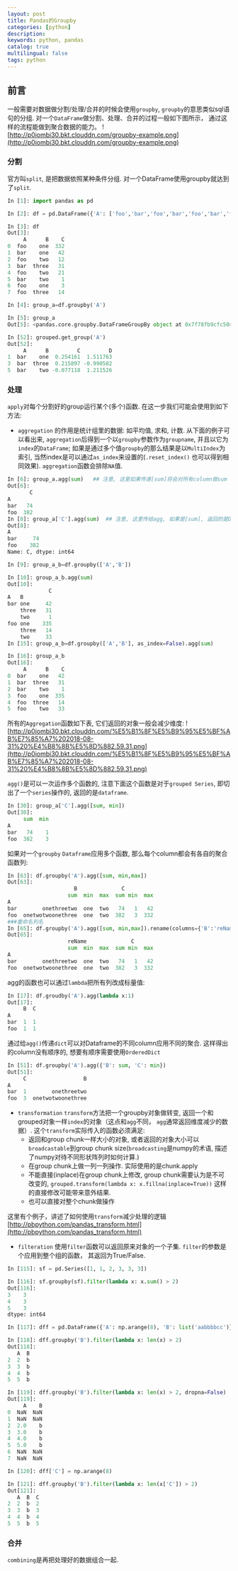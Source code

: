 ```yaml
---
layout: post
title: Pandas的Groupby
categories: [python]
description: 
keywords: python, pandas
catalog: true
multilingual: false
tags: python
---
```


## 前言
一般需要对数据做分割/处理/合并的时候会使用`groupby`, `groupby`的意思类似sql语句的分组. 对一个`DataFrame`做分割、处理、合并的过程一般如下图所示， 通过这样的流程能做到聚合数据的能力。
![http://p0iombi30.bkt.clouddn.com/groupby-example.png](http://p0iombi30.bkt.clouddn.com/groupby-example.png)

### 分割
官方叫`split`, 是把数据依照某种条件分组. 对一个DataFrame使用groupby就达到了`split`.
```python
In [1]: import pandas as pd

In [2]: df = pd.DataFrame({'A': ['foo','bar','foo','bar','foo','bar','foo','foo'], 'B':['one','one','two','three','two','two','one','three'],'C':[332,42,12,31,21,1,3,14]})

In [3]: df
Out[3]: 
     A      B    C
0  foo    one  332
1  bar    one   42
2  foo    two   12
3  bar  three   31
4  foo    two   21
5  bar    two    1
6  foo    one    3
7  foo  three   14

In [4]: group_a=df.groupby('A')

In [5]: group_a
Out[5]: <pandas.core.groupby.DataFrameGroupBy object at 0x7f78fb9cfc50>

In [52]: grouped.get_group('A')
Out[52]: 
     A      B         C         D
1  bar    one  0.254161  1.511763
3  bar  three  0.215897 -0.990582
5  bar    two -0.077118  1.211526
```

### 处理
`apply`对每个分割好的group运行某个(多个)函数. 在这一步我们可能会使用到如下方法:
- `aggregation` 
的作用是统计组里的数据: 如平均值, 求和, 计数. 从下面的例子可以看出来, `aggregation`后得到一个以`groupby`参数作为`groupname`, 
并且以它为`index`的`DataFrame`; 如果是通过多个值`groupby`的那么结果是以`MultiIndex`为索引, 当然index是可以通过`as_index`来设置的(`.reset_index()`
也可以得到相同效果). `aggregation`函数会排除`NA`值.

```python
In [6]: group_a.agg(sum)   ## 注意, 这里如果传递[sum]将会对所有column做sum
Out[6]: 
       C
A       
bar   74
foo  382
In [8]: group_a['C'].agg(sum)  ## 注意, 这里传给agg, 如果是[sum], 返回的是Dataframe, 否则是Series
Out[8]: 
A
bar     74
foo    382
Name: C, dtype: int64

In [9]: group_a_b=df.groupby(['A','B'])

In [10]: group_a_b.agg(sum)
Out[10]: 
             C
A   B         
bar one     42
    three   31
    two      1
foo one    335
    three   14
    two     33
In [15]: group_a_b=df.groupby(['A','B'], as_index=False).agg(sum)

In [16]: group_a_b
Out[16]: 
     A      B    C
0  bar    one   42
1  bar  three   31
2  bar    two    1
3  foo    one  335
4  foo  three   14
5  foo    two   33
```
所有的`Aggregation`函数如下表, 它们返回的对象一般会减少维度:
![http://p0iombi30.bkt.clouddn.com/%E5%B1%8F%E5%B9%95%E5%BF%AB%E7%85%A7%202018-08-31%20%E4%B8%8B%E5%8D%882.59.31.png](http://p0iombi30.bkt.clouddn.com/%E5%B1%8F%E5%B9%95%E5%BF%AB%E7%85%A7%202018-08-31%20%E4%B8%8B%E5%8D%882.59.31.png)

`agg()`是可以一次运作多个函数的, 注意下面这个函数是对于`grouped Series`, 即切出了一个`series`操作的, 返回的是`dataframe`. 
```python
In [30]: group_a['C'].agg([sum, min])
Out[30]: 
     sum  min
A            
bar   74    1
foo  382    3
```
如果对一个`groupby` `Dataframe`应用多个函数, 那么每个column都会有各自的聚合函数列:
```python
In [63]: df.groupby('A').agg([sum, min,max])
Out[63]: 
                     B              C         
                   sum  min  max  sum min  max
A                                             
bar        onethreetwo  one  two   74   1   42
foo  onetwotwoonethree  one  two  382   3  332
###重命名列名
In [65]: df.groupby('A').agg([sum, min,max]).rename(columns={'B':'reName'})
Out[65]: 
                   reName              C         
                   sum  min  max  sum min  max
A                                             
bar        onethreetwo  one  two   74   1   42
foo  onetwotwoonethree  one  two  382   3  332
```
agg的函数也可以通过`lambda`把所有列改成标量值:
```python
In [17]: df.groudby('A').agg(lambda x:1)
Out[17]: 
     B  C
A        
bar  1  1
foo  1  1
```
通过给`agg()`传递`dict`可以对Dataframe的不同column应用不同的聚合. 这样得出的column没有顺序的, 想要有顺序需要使用`OrderedDict`
```python
In [51]: df.groupby('A').agg({'B': sum, 'C': min})
Out[51]: 
     C                  B
A                        
bar  1        onethreetwo
foo  3  onetwotwoonethree
```

- `transformation` 
`transform`方法把一个groupby对象做转变, 返回一个和grouped对象一样`index`的对象（这点和`agg`不同， `agg`通常返回维度减少的数据）. 这个`transform`实际传入的函数必须满足:
  - 返回和group chunk一样大小的对象, 或者返回的对象大小可以`broadcastable`到group chunk size(`broadcasting`是numpy的术语, 描述了numpy对待不同形状阵列时如何计算.)
  - 在group chunk上做一列一列操作. 实际使用的是chunk.apply
  - 不能直接(inplace)在group chunk上修改, group chunk需要认为是不可改变的, `grouped.transform(lambda x: x.fillna(inplace=True))`
  这样的直接修改可能带来意外结果.
  - 也可以直接对整个chunk做操作 
  
这里有个例子，讲述了如何使用`transform`减少处理的逻辑[http://pbpython.com/pandas_transform.html](http://pbpython.com/pandas_transform.html)
- `filteration`
使用`filter`函数可以返回原来对象的一个子集. `filter`的参数是个应用到整个组的函数， 其返回为True/False.
```python
In [115]: sf = pd.Series([1, 1, 2, 3, 3, 3])

In [116]: sf.groupby(sf).filter(lambda x: x.sum() > 2)
Out[116]: 
3    3
4    3
5    3
dtype: int64

In [117]: dff = pd.DataFrame({'A': np.arange(8), 'B': list('aabbbbcc')})

In [118]: dff.groupby('B').filter(lambda x: len(x) > 2)
Out[118]: 
   A  B
2  2  b
3  3  b
4  4  b
5  5  b

In [119]: dff.groupby('B').filter(lambda x: len(x) > 2, dropna=False)
Out[119]: 
     A    B
0  NaN  NaN
1  NaN  NaN
2  2.0    b
3  3.0    b
4  4.0    b
5  5.0    b
6  NaN  NaN
7  NaN  NaN

In [120]: dff['C'] = np.arange(8)

In [121]: dff.groupby('B').filter(lambda x: len(x['C']) > 2)
Out[121]: 
   A  B  C
2  2  b  2
3  3  b  3
4  4  b  4
5  5  b  5

```


### 合并
`combining`是再把处理好的数据组合一起.

